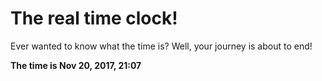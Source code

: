 # The real time clock!

Ever wanted to know what the time is? Well, your journey is about to end!

**The time is Nov 20, 2017, 21:07**